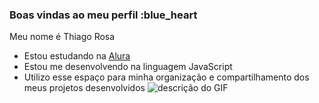 ### Boas vindas ao meu perfil :blue_heart

Meu nome é Thiago Rosa
- Estou estudando na [Alura](https://www.alura.com.br)
- Estou me desenvolvendo na linguagem JavaScript
- Utilizo esse espaço para minha organização e
compartilhamento dos meus projetos desenvolvidos
![descrição do GIF](https://media.tenor.com/Cih6xCgOHxMAAAAM/dancing-cat-dance.gif)
